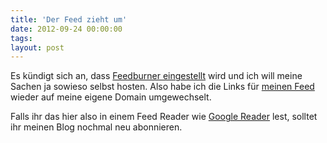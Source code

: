 ```yaml
---
title: 'Der Feed zieht um'
date: 2012-09-24 00:00:00 
tags: 
layout: post
---
```

Es kündigt sich an, dass [Feedburner eingestellt][0] wird und ich will
meine Sachen ja sowieso selbst hosten. Also habe ich die Links für
[meinen Feed][1] wieder auf meine eigene Domain umgewechselt.

Falls ihr das hier also in einem Feed Reader wie [Google Reader][2]
lest, solltet ihr meinen Blog nochmal neu abonnieren.

[0]: http://www.googlewatchblog.de/2012/09/geruecht-google-feedburner-counter/
[1]: /atom.xml
[2]: http://reader.google.com/
